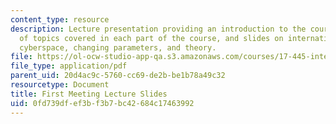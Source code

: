 ```yaml
---
content_type: resource
description: Lecture presentation providing an introduction to the course, an overview
  of topics covered in each part of the course, and slides on international relations,
  cyberspace, changing parameters, and theory.
file: https://ol-ocw-studio-app-qa.s3.amazonaws.com/courses/17-445-international-relations-theory-in-the-cyber-age-fall-2015/0fd739dfef3bf3b7bc42684c17463992_MIT17_445F15_Slides.pdf
file_type: application/pdf
parent_uid: 20d4ac9c-5760-cc69-de2b-be1b78a49c32
resourcetype: Document
title: First Meeting Lecture Slides
uid: 0fd739df-ef3b-f3b7-bc42-684c17463992
---
```

